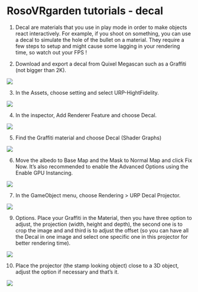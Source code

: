 # RosoVRgarden tutorials - decal

1. Decal are materials that you use in play mode in order to make objects react interactively. For example, if you shoot on something, you can use a decal to simulate the hole of the bullet on a material. They require a few steps to setup and might cause some lagging in your rendering time, so watch out your FPS !</p>

2. Download and export a decal from Quixel Megascan such as a Graffiti (not bigger than 2K).

<p align="left"><img src="images/decal01.jpg"/></p>

3. In the Assets, choose setting and select URP-HightFidelity.

<p align="left"><img src="images/decal02.jpg"/></p>

4. In the inspector, Add Renderer Feature and choose Decal.

<p align="left"><img src="images/decal03.jpg"/></p>

5. Find the Graffiti material and choose Decal (Shader Graphs)

<p align="left"><img src="images/decal04.jpg"/></p>

6. Move the albedo to Base Map and the Mask to Normal Map and click Fix Now. It’s also recommended to enable the Advanced Options using the Enable GPU Instancing.

<p align="left"><img src="images/decal05.jpg"/></p>

7. In the GameObject menu, choose Rendering &gt; URP Decal Projector.

<p align="left"><img src="images/decal06.jpg"/></p>

9. Options. Place your Graffiti in the Material, then you have three option to adjust, the projection (width, height and depth), the second one is to crop the image and and third is to adjust the offset (so you can have all the Decal in one image and select one specific one in this projector for better rendering time).</p>

<p align="left"><img src="images/decal07.jpg"/></p>

10. Place the projector (the stamp looking object) close to a 3D object, adjust the option if necessary and that’s it.

<p align="left"><img src="images/decal08.jpg"/></p>


